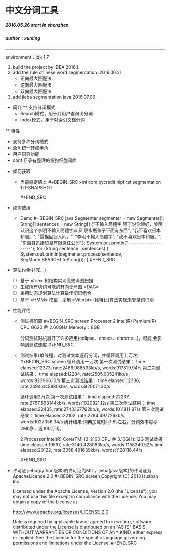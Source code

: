 # 中文分词工具


##### 2016.05.26 start in shenzhen
##### author：xuming

---
environment：jdk 1.7 

1. build the project by IDEA 2016.1.
2. add the rule chinese word segmentation: 2016.06.21
    - 正向最大匹配法
    - 逆向最大匹配法
    - 双向最大匹配法
3. add jieba segmentation java:2016.07.06

* 简介
** 支持分词模式
   - Search模式，用于对用户查询词分词
   - Index模式，用于对索引文档分词

** 特性
   - 支持多种分词模式
   - 全角统一转成半角
   - 用户词典功能
   - conf 目录有整理的搜狗细胞词库

* 如何获取
  - 当前稳定版本
    #+BEGIN_SRC xml
      <dependency>
          <groupId>com.pycredit.nlpfirst</groupId>
          <artifactId>segmentation</artifactId>
          <version>1.0-SNAPSHOT</version>
      </dependency>
      

    #+END_SRC


* 如何使用
  - Demo
  #+BEGIN_SRC java
    Segmenter segmenter = new Segmenter();
            String[] sentences =
                    new String[] {"不輸入簡體字,阿丁说你很好，黎明认识这个李明不輸入簡體字典,矿泉水瓶盖子下面有东西", "我不喜欢日本和服。", "雷猴回归人间。",
                            "李明不輸入簡體字", "我不喜欢日本和服。", "东海县迅捷贸易有限责任公司"};
            System.out.println("----------------------");
            for (String sentence : sentences) {
                System.out.println(segmenter.process(sentence, SegMode.SEARCH).toString());
            }
  #+END_SRC

* 算法(wiki补充...)
  - [ ] 基于 =trie= 树结构实现高效词图扫描
  - [ ] 生成所有切词可能的有向无环图 =DAG=
  - [ ] 采用动态规划算法计算最佳切词组合
  - [ ] 基于 =HMM= 模型，采用 =Viterbi= (维特比)算法实现未登录词识别

* 性能评估
  - 测试机配置
  #+BEGIN_SRC screen
    Processor 2 Intel(R) Pentium(R) CPU G620 @ 2.60GHz
    Memory：8GB

    分词测试时机器开了许多应用(eclipse、emacs、chrome...)，可能
    会影响到测试速度
  #+END_SRC
  - 测试结果(单线程，对测试文本逐行分词，并循环调用上万次)
    #+BEGIN_SRC screen
      循环调用一万次
      第一次测试结果：
      time elapsed:12373, rate:2486.986533kb/s, words:917319.94/s
      第二次测试结果：
      time elapsed:12284, rate:2505.005241kb/s, words:923966.10/s
      第三次测试结果：
      time elapsed:12336, rate:2494.445880kb/s, words:920071.30/s

      循环调用2万次
      第一次测试结果：
      time elapsed:22237, rate:2767.593144kb/s, words:1020821.12/s
      第二次测试结果：
      time elapsed:22435, rate:2743.167762kb/s, words:1011811.87/s
      第三次测试结果：
      time elapsed:22102, rate:2784.497726kb/s, words:1027056.34/s
      统计结果:词典加载时间1.8s左右，分词效率每秒2Mb多，近100万词。

      2 Processor Intel(R) Core(TM) i3-2100 CPU @ 3.10GHz
      12G 测试效果
      time elapsed:19597, rate:3140.428063kb/s, words:1158340.52/s
      time elapsed:20122, rate:3058.491639kb/s, words:1128118.44/s

    #+END_SRC

* 许可证
  jieba(python版本)的许可证为MIT，jieba(java版本)的许可证为ApacheLicence 2.0
  #+BEGIN_SRC screen
    Copyright (C) 2013 Huaban Inc

    Licensed under the Apache License, Version 2.0 (the "License"); you may not use this file except in compliance with the License. You may obtain a copy of the License at

    http://www.apache.org/licenses/LICENSE-2.0

    Unless required by applicable law or agreed to in writing, software distributed under the License is distributed on an "AS IS" BASIS, WITHOUT WARRANTIES OR CONDITIONS OF ANY KIND, either express or implied. See the License for the specific language governing permissions and limitations under the License.
  #+END_SRC
    

